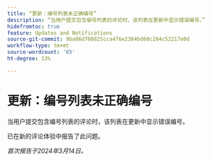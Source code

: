 ```yaml
---
title: “更新：编号列表未正确编号”
description: “当用户提交包含编号列表的评论时，该列表在更新中显示错误编号。”
hidefromtoc: true
feature: Updates and Notifications
source-git-commit: 9ba06d760825cca476e2384bd68c284c52217e0d
workflow-type: tm+mt
source-wordcount: '65'
ht-degree: 13%

---
```



# 更新：编号列表未正确编号

当用户提交包含编号列表的评论时，该列表在更新中显示错误编号。

已在新的评论体验中报告了此问题。

_首次报告于2024年3月14日。_
